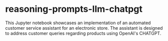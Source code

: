 # reasoning-prompts-llm-chatpgt
This Jupyter notebook showcases an implementation of an automated customer service assistant for an electronic store. The assistant is designed to address customer queries regarding products using OpenAI's CHATGPT.
